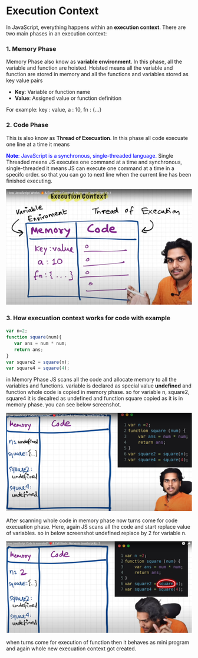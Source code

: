 # Execution Context

In JavaScript, everything happens within an **execution context**. There are two main phases in an execution context:

### 1. Memory Phase
   Memory Phase also know as **variable environment**. In this phase, all the variable and function are hoisted. Hoisted means all the variable and function are stored in memory and all the functions and variables stored as key value pairs
   
   - **Key**: Variable or function name
   - **Value**: Assigned value or function definition

   For example: 
   key : value, a : 10, fn : {...}


### 2. Code Phase
This is also know as **Thread of Execuation**. In this phase all code execuate one line at a time it means 

<span style="color:blue">**Note**: JavaScript is a synchronous, single-threaded language.</span>
Single Threaded means JS executes one command at a time and synchronous, single-threaded it means JS can execute one command at a time in a specifc order. so that you can go to next line when the current line has been finished executing.

![Execuation Context!](./image1.png)

### 3. How execuation context works for code with example

```js
var n=2;
function square(num){
   var ans = num * num;
   return ans;
}
var square2 = square(n);
var square4 = square(4);
```

in Memory Phase JS scans all the code and allocate memory to all the variables and functions. variable is declared as special value **undefined** and function whole code is copied in memory phase. so for variable n, square2, square4 it is decalred as undefined and function square copied as it is in memory phase. you can see below screenshot.

![!Memory Phase](./image2.png)

After scanning whole code in memory phase now turns come for code execuation phase. Here, again JS scans all the code and start replace value of variables. so in below screenshot undefined replace by 2 for variable n.

![!Execuation Phase1](./image3.png)

when turns come for execution of function then it behaves as mini program and again whole new execuation context got created.